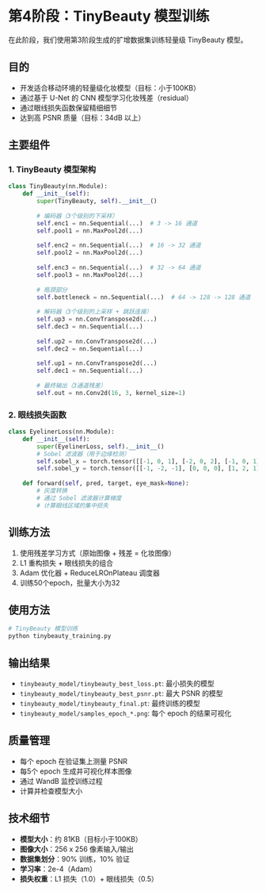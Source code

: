 # 第4阶段：TinyBeauty 模型训练

在此阶段，我们使用第3阶段生成的扩增数据集训练轻量级 TinyBeauty 模型。

## 目的

- 开发适合移动环境的轻量级化妆模型（目标：小于100KB）
- 通过基于 U-Net 的 CNN 模型学习化妆残差（residual）
- 通过眼线损失函数保留精细细节
- 达到高 PSNR 质量（目标：34dB 以上）

## 主要组件

### 1. TinyBeauty 模型架构

```python
class TinyBeauty(nn.Module):
    def __init__(self):
        super(TinyBeauty, self).__init__()
        
        # 编码器（3个级别的下采样）
        self.enc1 = nn.Sequential(...)  # 3 -> 16 通道
        self.pool1 = nn.MaxPool2d(...)
        
        self.enc2 = nn.Sequential(...)  # 16 -> 32 通道
        self.pool2 = nn.MaxPool2d(...)
        
        self.enc3 = nn.Sequential(...)  # 32 -> 64 通道
        self.pool3 = nn.MaxPool2d(...)
        
        # 瓶颈部分
        self.bottleneck = nn.Sequential(...)  # 64 -> 128 -> 128 通道
        
        # 解码器（3个级别的上采样 + 跳跃连接）
        self.up3 = nn.ConvTranspose2d(...)
        self.dec3 = nn.Sequential(...)
        
        self.up2 = nn.ConvTranspose2d(...)
        self.dec2 = nn.Sequential(...)
        
        self.up1 = nn.ConvTranspose2d(...)
        self.dec1 = nn.Sequential(...)
        
        # 最终输出（3通道残差）
        self.out = nn.Conv2d(16, 3, kernel_size=1)
```

### 2. 眼线损失函数

```python
class EyelinerLoss(nn.Module):
    def __init__(self):
        super(EyelinerLoss, self).__init__()
        # Sobel 滤波器（用于边缘检测）
        self.sobel_x = torch.tensor([[-1, 0, 1], [-2, 0, 2], [-1, 0, 1]], ...)
        self.sobel_y = torch.tensor([[-1, -2, -1], [0, 0, 0], [1, 2, 1]], ...)
    
    def forward(self, pred, target, eye_mask=None):
        # 灰度转换
        # 通过 Sobel 滤波器计算梯度
        # 计算眼线区域的集中损失
```

## 训练方法

1. 使用残差学习方式（原始图像 + 残差 = 化妆图像）
2. L1 重构损失 + 眼线损失的组合
3. Adam 优化器 + ReduceLROnPlateau 调度器
4. 训练50个epoch，批量大小为32

## 使用方法

```bash
# TinyBeauty 模型训练
python tinybeauty_training.py
```

## 输出结果

- `tinybeauty_model/tinybeauty_best_loss.pt`: 最小损失的模型
- `tinybeauty_model/tinybeauty_best_psnr.pt`: 最大 PSNR 的模型
- `tinybeauty_model/tinybeauty_final.pt`: 最终训练的模型
- `tinybeauty_model/samples_epoch_*.png`: 每个 epoch 的结果可视化

## 质量管理

- 每个 epoch 在验证集上测量 PSNR
- 每5个 epoch 生成并可视化样本图像
- 通过 WandB 监控训练过程
- 计算并检查模型大小

## 技术细节

- **模型大小**：约 81KB（目标小于100KB）
- **图像大小**：256 x 256 像素输入/输出
- **数据集划分**：90% 训练，10% 验证
- **学习率**：2e-4（Adam）
- **损失权重**：L1 损失（1.0）+ 眼线损失（0.5）